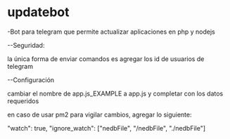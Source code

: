# updatebot

-Bot para telegram que permite actualizar aplicaciones en php y nodejs

--Seguridad:

la única forma de enviar comandos es agregar los id de usuarios de telegram

--Configuración

cambiar el nombre de app.js_EXAMPLE a app.js y completar con los datos requeridos

en caso de usar pm2 para vigilar cambios, agregar lo siguiente:

 "watch": true,
    "ignore_watch": ["nedbFile", "/nedbFile", "./nedbFile"]
